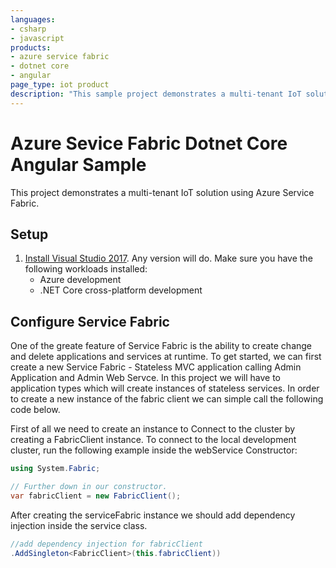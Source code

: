 ```yaml
---
languages:
- csharp
- javascript
products:
- azure service fabric
- dotnet core
- angular
page_type: iot product
description: "This sample project demonstrates a multi-tenant IoT solution using Azure Service Fabric."
---
```


# Azure Sevice Fabric Dotnet Core Angular Sample

This project demonstrates a multi-tenant IoT solution using Azure Service Fabric.

## Setup

 1. [Install Visual Studio 2017](https://www.visualstudio.com/). Any version will do. Make sure you have the following workloads installed:
    - Azure development
    - .NET Core cross-platform development

## Configure Service Fabric

One of the greate feature of Service Fabric is the ability to create change and delete applications and services at runtime. To get started, we can first create a new Service Fabric - Stateless MVC application calling Admin Application and Admin Web Servce. In this project we will have to application types which will create instances of stateless services. In order to create a new instance of the fabric client we can simple call the following code below.

First of all we need to create an instance to Connect to the cluster by creating a FabricClient instance. To connect to the local development cluster, run the following example inside the webService Constructor:

```csharp
using System.Fabric;

// Further down in our constructor.
var fabricClient = new FabricClient();
```

After creating the serviceFabric instance we should add dependency injection inside the service class.

```csharp
//add dependency injection for fabricClient
.AddSingleton<FabricClient>(this.fabricClient))
```
